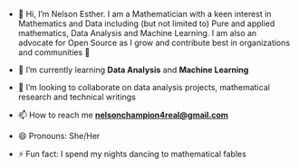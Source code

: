 - 👋 Hi, I’m Nelson Esther. I am a Mathematician with a keen interest in Mathematics and Data  including (but not limited to) Pure and applied mathematics, Data Analysis and Machine Learning. I am also an advocate for Open Source as I grow and contribute best in organizations and communities 🥑
  
- 🌱 I’m currently learning **Data Analysis** and **Machine Learning**
  
- 💞️ I’m looking to collaborate on data analysis projects, mathematical research and technical writings
  
- 📫 How to reach me **nelsonchampion4real@gmail.com**
  
- 😄 Pronouns: She/Her
  
- ⚡ Fun fact: I spend my nights dancing to mathematical fables

<!---
nelsonudochukwu/nelsonudochukwu is a ✨ special ✨ repository because its `README.md` (this file) appears on your GitHub profile.
You can click the Preview link to take a look at your changes.
--->
